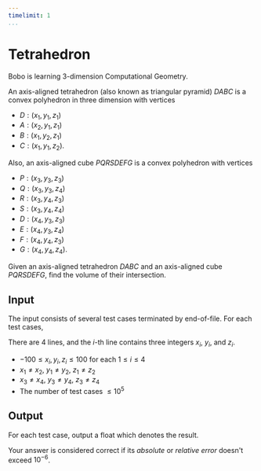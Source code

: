```yaml
---
timelimit: 1
...
```


# Tetrahedron

Bobo is learning 3-dimension Computational Geometry.

An axis-aligned tetrahedron (also known as triangular pyramid) $DABC$ is a convex polyhedron in three dimension with vertices

* $D: (x_1, y_1, z_1)$
* $A: (x_2, y_1, z_1)$
* $B: (x_1, y_2, z_1)$
* $C: (x_1, y_1, z_2)$.

Also, an axis-aligned cube $PQRSDEFG$ is a convex polyhedron with vertices

* $P: (x_3, y_3, z_3)$
* $Q: (x_3, y_3, z_4)$
* $R: (x_3, y_4, z_3)$
* $S: (x_3, y_4, z_4)$
* $D: (x_4, y_3, z_3)$
* $E: (x_4, y_3, z_4)$
* $F: (x_4, y_4, z_3)$
* $G: (x_4, y_4, z_4)$.

Given an axis-aligned tetrahedron $DABC$ and an axis-aligned cube $PQRSDEFG$, find the volume of their intersection.

## Input

The input consists of several test cases terminated by end-of-file. For each test cases,

There are $4$ lines, and the $i$-th line contains three integers $x_i$, $y_i$, and $z_i$.

* $-100 \leq x_i, y_i, z_i \leq 100$ for each $1 \leq i \leq 4$
* $x_1 \neq x_2$, $y_1 \neq y_2$, $z_1 \neq z_2$
* $x_3 \neq x_4$, $y_3 \neq y_4$, $z_3 \neq z_4$
* The number of test cases $\leq 10^5$

## Output

For each test case, output a float which denotes the result.

Your answer is considered correct if its *absolute* or *relative error* doesn't exceed $10^{-6}$.

<!--SAMPLES-->
